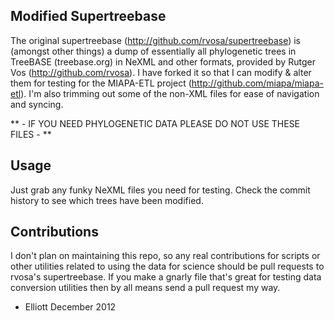 ## Modified Supertreebase
The original supertreebase (http://github.com/rvosa/supertreebase) is (amongst other things) a dump of essentially all phylogenetic trees in TreeBASE (treebase.org) in NeXML and other formats, provided by Rutger Vos (http://github.com/rvosa).  I have forked it so that I can modify & alter them for testing for the MIAPA-ETL project (http://github.com/miapa/miapa-etl).  I'm also trimming out some of the non-XML files for ease of navigation and syncing.

** - IF YOU NEED PHYLOGENETIC DATA PLEASE DO NOT USE THESE FILES - **

## Usage
Just grab any funky NeXML files you need for testing.  Check the commit history to see which trees have been modified.

## Contributions
I don't plan on maintaining this repo, so any real contributions for scripts or other utilities related to using the data for science should be pull requests to rvosa's supertreebase.  If you make a gnarly file that's great for testing data conversion utilities then by all means send a pull request my way.

- Elliott
  December 2012